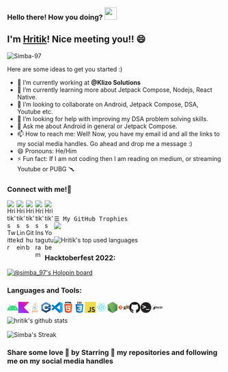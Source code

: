 ### Hello there! How you doing? <img src="https://github.com/TheDudeThatCode/TheDudeThatCode/blob/master/Assets/Hi.gif" width="29px" height="29px">

## I'm [Hritik](https://simba-97.github.io/Portfolio/)! Nice meeting you!! 😄

<p align="left"> <img src="https://komarev.com/ghpvc/?username=Simba-97&label=Profile%20views&color=0e75b6&style=flat" alt="Simba-97" /></p>
Here are some ideas to get you started :)

- 🔭 I’m currently working at <b>@Klizo Solutions</b>
- 🌱 I’m currently learning more about Jetpack Compose, Nodejs, React Native.
- 👯 I’m looking to collaborate on Android, Jetpack Compose, DSA, Youtube etc.
- 🤔 I’m looking for help with improving my DSA problem solving skills.
- 💬 Ask me about Android in general or Jetpack Compose.
- 📫 How to reach me: Well! Now, you have my email id and all the links to my social media handles. Go ahead and drop me a message :)
- 😄 Pronouns: He/Him
- ⚡ Fun fact: If I am not coding then I am reading on medium, or streaming Youtube or PUBG 🥆

### Connect with me!👋

<a href="https://twitter.com/HritikKSingh">
  <img align="left" alt="Hritik's Twitter" width="22px" src="https://cdn.jsdelivr.net/npm/simple-icons@v3/icons/twitter.svg" />
</a>
<a href="https://www.linkedin.com/in/hritik-kumar-singh-2a7664193/">
  <img align="left" alt="Hritik's Linkdein" width="22px" src="https://cdn.jsdelivr.net/npm/simple-icons@v3/icons/linkedin.svg" />
</a>
<a href="https://github.com/Simba-97">
  <img align="left" alt="Hritik's Github" width="22px" src="https://cdn.jsdelivr.net/npm/simple-icons@v3/icons/github.svg" />
</a>
<a href="https://www.instagram.com/_hritik_kumar_singh_/">
  <img align="left" alt="Hritik's Instagram" width="22px" src="https://cdn.jsdelivr.net/npm/simple-icons@v3/icons/instagram.svg" />
</a>
<a href="https://www.youtube.com/channel/UCfoPEplnGbCdkwaf6UdQVKA">
  <img align="left" alt="Hritik's Youtube" width="22px" src="https://cdn.jsdelivr.net/npm/simple-icons@v3/icons/youtube.svg" />
</a>

<br />
<br />
<summary> <samp>&#9776; My GitHub Trophies</samp></summary>

<img src="https://github-profile-trophy.vercel.app/?username=Simba-97&title=MultiLanguage,Organizations,Commit,PullRequest,Repositories,Followers&theme=radical&row=2&column=3" />

![Hritik's top used languages](https://github-readme-stats.vercel.app/api/top-langs/?username=Simba-97&layout=compact&exclude_repo=dt_laurel_sprout,dt_laurel_sprout_oss,vt_laurel_sprout,vt_laurel_sprout_oss,shrp_xiaomi_laurel_sprout,oddlyspaced.github.io,gims-dump,device_oneplus_avicii,oos-cam)

### Hacktoberfest 2022:
[![@simba_97's Holopin board](https://holopin.me/simba_97)](https://holopin.io/@simba_97)


### Languages and Tools:

<img align="left" alt="Android" width="26px" src="https://raw.githubusercontent.com/github/explore/80688e429a7d4ef2fca1e82350fe8e3517d3494d/topics/android/android.png" />
<img align="left" alt="Kotlin" width="26px" src="https://raw.githubusercontent.com/github/explore/80688e429a7d4ef2fca1e82350fe8e3517d3494d/topics/kotlin/kotlin.png"/>
<img align="left" alt="Java" width="26px" src="https://raw.githubusercontent.com/github/explore/80688e429a7d4ef2fca1e82350fe8e3517d3494d/topics/java/java.png" />
<img align="left" alt="C++" width="26px" src="https://raw.githubusercontent.com/github/explore/80688e429a7d4ef2fca1e82350fe8e3517d3494d/topics/cpp/cpp.png" />
<img align="left" alt="Visual Studio Code" width="26px" src="https://raw.githubusercontent.com/github/explore/80688e429a7d4ef2fca1e82350fe8e3517d3494d/topics/visual-studio-code/visual-studio-code.png" />
<img align="left" alt="HTML5" width="26px" src="https://raw.githubusercontent.com/github/explore/80688e429a7d4ef2fca1e82350fe8e3517d3494d/topics/html/html.png" />
<img align="left" alt="CSS3" width="26px" src="https://raw.githubusercontent.com/github/explore/80688e429a7d4ef2fca1e82350fe8e3517d3494d/topics/css/css.png" /><img align="left" alt="JavaScript" width="26px" src="https://raw.githubusercontent.com/github/explore/80688e429a7d4ef2fca1e82350fe8e3517d3494d/topics/javascript/javascript.png" />
<img align="left" alt="React" width="26px" src="https://raw.githubusercontent.com/github/explore/80688e429a7d4ef2fca1e82350fe8e3517d3494d/topics/react/react.png" />
<img align="left" alt="Node.js" width="26px" src="https://raw.githubusercontent.com/github/explore/80688e429a7d4ef2fca1e82350fe8e3517d3494d/topics/nodejs/nodejs.png" />
<img align="left" alt="Git" width="26px" src="https://raw.githubusercontent.com/github/explore/80688e429a7d4ef2fca1e82350fe8e3517d3494d/topics/git/git.png" />
<img align="left" alt="GitHub" width="26px" src="https://raw.githubusercontent.com/github/explore/78df643247d429f6cc873026c0622819ad797942/topics/github/github.png" />
<img align="left" alt="Terminal" width="26px" src="https://raw.githubusercontent.com/github/explore/80688e429a7d4ef2fca1e82350fe8e3517d3494d/topics/terminal/terminal.png" />
<img align="left" alt="Bash" width="26px" src="https://raw.githubusercontent.com/github/explore/80688e429a7d4ef2fca1e82350fe8e3517d3494d/topics/bash/bash.png" />
<br />
<br />




<img align="center" src="https://github-readme-stats.vercel.app/api?username=Simba-97&&show_icons=true&title_color=ffffff&icon_color=bb2acf&text_color=daf7dc&bg_color=151515" alt="hritik's github stats"/>
<p><img align="center" src="https://github-readme-streak-stats.herokuapp.com/?user=Simba-97" alt="Simba's Streak" /></p>

### Share some love 🥰 by Starring 🌟 my repositories and following me on my social media handles

